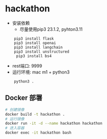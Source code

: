 # hackathon

- 安装依赖
  - 尽量使用pip3 23.1.2, pyhton3.11
```command
    pip3 install flask
    pip3 install openai
    pip3 install langchain
    pip3 install unstructured
     pip3 install bs4
```

- rest端口: 9999
- 运行环境: mac m1 + python3
```command
    python3 .
```

## Docker 部署
```bash
# 创建镜像
docker build -t hackathon .
# 运行镜像
docker run -it -d --name hackathon hackathon
# 进入容器
docker exec -it hackathon bash
```
